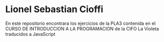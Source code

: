 # Lionel Sebastian Cioffi
En este repositorio encontrara los ejercicios de la PLA3 contenida en el CURSO DE INTRODUCCION A LA PROGRAMACION de la CIFO La Violeta traducidos a JavaScript

